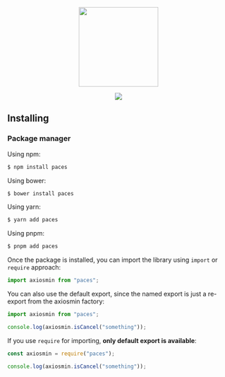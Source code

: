 <p align="center"><img height="180" src="https://github.com/ligdy7/paces/assets/26371465/8e262420-ca3d-4625-b422-c6751bcd7ed7"></p>

<p align="center">
  <a href="https://www.npmjs.com/package/swr-min"><img src="https://img.shields.io/badge/LICENSE-MIT-blue"></a>
</p>

## Installing

### Package manager

Using npm:

```bash
$ npm install paces
```

Using bower:

```bash
$ bower install paces
```

Using yarn:

```bash
$ yarn add paces
```

Using pnpm:

```bash
$ pnpm add paces
```

Once the package is installed, you can import the library using `import` or `require` approach:

```js
import axiosmin from "paces";
```

You can also use the default export, since the named export is just a re-export from the axiosmin factory:

```js
import axiosmin from "paces";

console.log(axiosmin.isCancel("something"));
```

If you use `require` for importing, **only default export is available**:

```js
const axiosmin = require("paces");

console.log(axiosmin.isCancel("something"));
```
